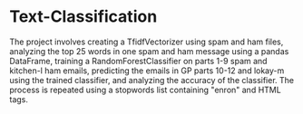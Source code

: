# Text-Classification
The project involves creating a TfidfVectorizer using spam and ham files, analyzing the top 25 words in one spam and ham message using a pandas DataFrame, training a RandomForestClassifier on parts 1-9 spam and kitchen-l ham emails, predicting the emails in GP parts 10-12 and lokay-m using the trained classifier, and analyzing the accuracy of the classifier. The process is repeated using a stopwords list containing "enron" and HTML tags.
